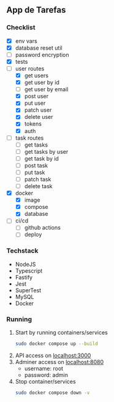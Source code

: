 ## App de Tarefas

### Checklist
- [x] env vars
- [x] database reset util
- [ ] password encryption
- [x] tests
- [ ] user routes
   - [x] get users
   - [x] get user by id
   - [ ] get user by email
   - [x] post user
   - [x] put user
   - [x] patch user
   - [x] delete user
   - [x] tokens
   - [x] auth
- [ ] task routes
   - [ ] get tasks
   - [ ] get tasks by user
   - [ ] get task by id
   - [ ] post task
   - [ ] put task
   - [ ] patch task
   - [ ] delete task
- [x] docker
   - [x] image
   - [x] compose
   - [x] database
- [ ] ci/cd
   - [ ] github actions
   - [ ] deploy

### Techstack
- NodeJS
- Typescript
- Fastify
- Jest
- SuperTest
- MySQL
- Docker

### Running

1. Start by running containers/services
   ```bash
   sudo docker compose up --build
   ```
2. API access on [localhost:3000](http://localhost:3000)
3. Adminer access on [localhost:8080](http://localhost:8080)
   - username: root
   - password: admin
4. Stop container/services
   ```bash
   sudo docker compose down -v
   ```
